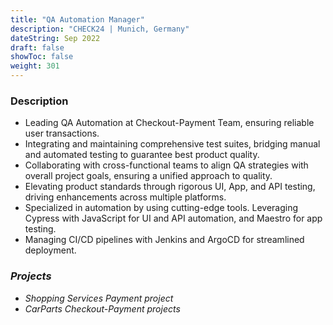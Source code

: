 ```yaml
---
title: "QA Automation Manager"
description: "CHECK24 | Munich, Germany"
dateString: Sep 2022
draft: false
showToc: false
weight: 301
--- 
```


### Description

- Leading QA Automation at Checkout-Payment Team, ensuring reliable user transactions.
- Integrating and maintaining comprehensive test suites, bridging manual and automated testing to guarantee best product quality.
- Collaborating with cross-functional teams to align QA strategies with overall project goals, ensuring a unified approach to quality.
- Elevating product standards through rigorous UI, App, and API testing, driving enhancements across multiple platforms.
- Specialized in automation by using cutting-edge tools. Leveraging Cypress with JavaScript for UI and API automation, and Maestro for app testing. 
- Managing CI/CD pipelines with Jenkins and ArgoCD for streamlined deployment.

### *Projects*

- *Shopping Services Payment project*
- *CarParts Checkout-Payment projects*